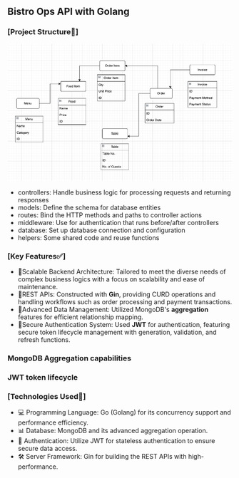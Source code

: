 ## Bistro Ops API with Golang

### [Project Structure📂] 
![Project Structure Diagram](https://github.com/Reneechang17/Backend_project-Restaurant-Management_Golang/blob/main/project-structure/go%20structure.jpg)
- controllers: Handle business logic for processing requests and returning responses
- models: Define the schema for database entities
- routes: Bind the HTTP methods and paths to controller actions
- middleware: Use for authentication that runs before/after controllers
- database: Set up database connection and configuration
- helpers: Some shared code and reuse functions 

### [Key Features✅]
- 🌟Scalable Backend Architecture: Tailored to meet the diverse needs of complex business logics with a focus on scalability and ease of maintenance.
- 🌟REST APIs: Constructed with **Gin**, providing CURD operations and handling workflows such as order processing and payment transactions.
- 🌟Advanced Data Management: Utilized MongoDB's **aggregation** features for efficient relationship mapping.
- 🌟Secure Authentication System: Used **JWT** for authentication, featuring secure token lifecycle management with generation, validation, and refresh functions.

### MongoDB Aggregation capabilities

### JWT token lifecycle


### [Technologies Used🔧]
- 💻 Programming Language: Go (Golang) for its concurrency support and performance efficiency.
- 📊 Database: MongoDB and its advanced aggregation operation.
- 🔐 Authentication: Utilize JWT for stateless authentication to ensure secure data access.
- 🛠️ Server Framework: Gin for building the REST APIs with high-performance.


